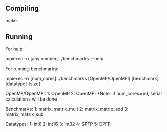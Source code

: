 Compiling
-----------

make

Running
-----------

For help:

mpiexec -n [any number] ./benchmarks —help

For running benchmarks:

mpiexec -n [num_cores] ./benchmarks [OpenMP/OpenMPI] [benchmark] [datatype] [size]

OpenMP/OpenMPI:
1: OpenMP
2: OpenMPI
*Note: if num_cores==0, serial calculations will be done

Benchmarks:
1: matrix_matrix_mult
2: matrix_matrix_add
3: matrix_matrix_sub

Datatypes:
1: int8
2: int16
3: int32
4: SPFP
5: DPFP

